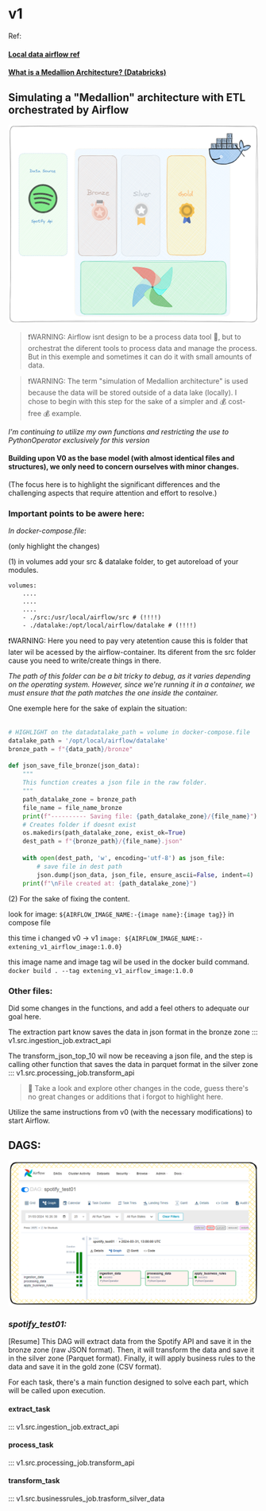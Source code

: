 # v1


Ref:

#### [__Local data airflow ref__  ](https://www.linkedin.com/pulse/como-fazer-tratamento-de-dados-com-airflow-docker-salvando-souza/)
#### [__What is a Medallion Architecture? (Databricks)__  ](https://www.databricks.com/glossary/medallion-architecture)

## Simulating a "Medallion" architecture with ETL orchestrated by Airflow

![v1_dag](../assets/imgs/v1_arc_draw.png)

> ❗WARNING: Airflow isnt design to be a process data tool 🔧, but to orchestrat the diferent tools to process data and manage the process. But in this exemple and sometimes it can do it with small amounts of data.

> ❗WARNING: The term "simulation of Medallion architecture" is used because the data will be stored outside of a data lake (locally). I chose to begin with this step for the sake of a simpler and 💰 cost-free 💰 example.

*I'm continuing to utilize my own functions and restricting the use to PythonOperator exclusively for this version*


#### Building upon V0 as the base model (with almost identical files and structures), we only need to concern ourselves with minor changes.
(The focus here is to highlight the significant differences and the challenging aspects that require attention and effort to resolve.)


### Important points to be awere here:

*In docker-compose.file*:

(only highlight the changes)

(1) in volumes add your src & datalake folder, to get autoreload of your modules.

```
volumes:
    ....
    ....
    ....
    - ./src:/usr/local/airflow/src # (!!!!)
    - ./datalake:/opt/local/airflow/datalake # (!!!!)
```

❗WARNING: Here you need to pay very atetention cause this is folder that later wil be acessed by the airflow-container. Its diferent from the src folder cause you need to write/create things in there.

*The path of this folder can be a bit tricky to debug, as it varies depending on the operating system. However, since we're running it in a container, we must ensure that the path matches the one inside the container.*

One exemple here for the sake of explain the situation:
```python

# HIGHLIGHT on the datadatalake_path = volume in docker-compose.file
datalake_path = '/opt/local/airflow/datalake'
bronze_path = f"{data_path}/bronze"

def json_save_file_bronze(json_data):
    """
    This function creates a json file in the raw folder.
    """
    path_datalake_zone = bronze_path
    file_name = file_name_bronze
    print(f"---------- Saving file: {path_datalake_zone}/{file_name}")
    # Creates folder if doesnt exist
    os.makedirs(path_datalake_zone, exist_ok=True)
    dest_path = f"{bronze_path}/{file_name}.json"
    
    with open(dest_path, 'w', encoding='utf-8') as json_file:
        # save file in dest path
        json.dump(json_data, json_file, ensure_ascii=False, indent=4)
    print(f"\nFile created at: {path_datalake_zone}")

```

(2) For the sake of fixing the content.

look for image: `${AIRFLOW_IMAGE_NAME:-{image name}:{image tag}}` in compose file

this time i changed v0 -> v1 `image: ${AIRFLOW_IMAGE_NAME:-extening_v1_airflow_image:1.0.0}`

this image name and image tag wil be used in the docker build command.
`docker build . --tag extening_v1_airflow_image:1.0.0`



### Other files:

Did some changes in the functions, and add a feel others to adequate our goal here. 

The extraction part know saves the data in json format in the bronze zone
::: v1.src.ingestion_job.extract_api

The transform_json_top_10 wil now be receaving a json file, and the step is calling other function that saves the data in parquet format in the silver zone
::: v1.src.processing_job.transform_api


> 🔎 Take a look and explore other changes in the code, guess there's no great changes or additions that i forgot to highlight here.


Utilize the same instructions from v0 (with the necessary modifications) to start Airflow.


## DAGS:

![v1_dag](../assets/imgs/dag_v1_airflow_ui.png)

### *spotify_test01:*

[Resume]
This DAG will extract data from the Spotify API and save it in the bronze zone (raw JSON format). Then, it will transform the data and save it in the silver zone (Parquet format). Finally, it will apply business rules to the data and save it in the gold zone (CSV format).


For each task, there's a main function designed to solve each part, which will be called upon execution.


#### extract_task
::: v1.src.ingestion_job.extract_api

#### process_task 
::: v1.src.processing_job.transform_api

#### transform_task 
::: v1.src.businessrules_job.trasform_silver_data



